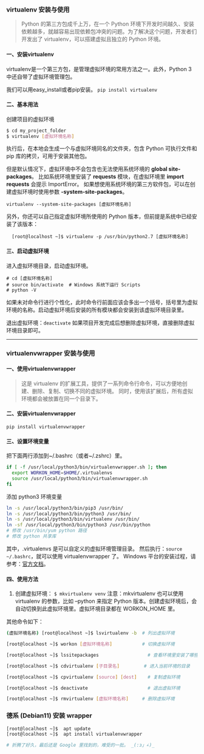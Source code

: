 ### virtualenv 安装与使用
>Python 的第三方包成千上万，在一个 Python 环境下开发时间越久、安装依赖越多，就越容易出现依赖包冲突的问题。为了解决这个问题，开发者们开发出了 virtualenv，可以搭建虚拟且独立的 Python 环境。

#### 一、安装virtualenv

virtualenv是一个第三方包，是管理虚拟环境的常用方法之一。此外，Python 3 中还自带了虚拟环境管理包。

我们可以用easy_install或者pip安装。
`pip install virtualenv`

#### 二、基本用法

创建项目的虚拟环境
```bash
$ cd my_project_folder
$ virtualenv [虚拟环境名称]
```
执行后，在本地会生成一个与虚拟环境同名的文件夹，包含 Python 可执行文件和 pip 库的拷贝，可用于安装其他包。

但是默认情况下，虚拟环境中不会包含也无法使用系统环境的 **global site-packages**。
比如系统环境里安装了 **requests** 模块，在虚拟环境里 **import requests** 会提示 ImportError。
如果想使用系统环境的第三方软件包，可以在创建虚拟环境时使用参数 **-system-site-packages**。

`virtualenv --system-site-packages [虚拟环境名称]`

另外，你还可以自己指定虚拟环境所使用的 Python 版本，但前提是系统中已经安装了该版本：

`  [root@localhost ~]$ virtualenv -p /usr/bin/python2.7 [虚拟环境名称]`

#### 三、启动虚拟环境

进入虚拟环境目录，启动虚拟环境。
```
# cd [虚拟环境名称]
# source bin/activate  # Windows 系统下运行 Scripts
# python -V
```

如果未对命令行进行个性化，此时命令行前面应该会多出一个括号，括号里为虚拟环境的名称。启动虚拟环境后安装的所有模块都会安装到该虚拟环境目录里。

退出虚拟环境：`deactivate`
如果项目开发完成后想删除虚拟环境，直接删除虚拟环境目录即可。

------------------------------------------------------------------------------------------------------------------------------------------------

###  virtualenvwrapper  安装与使用

#### 一、使用virtualenvwrapper

>这是 virtualenv 的扩展工具，提供了一系列命令行命令，可以方便地创建、删除、复制、切换不同的虚拟环境。
同时，使用该扩展后，所有虚拟环境都会被放置在同一个目录下。

#### 二、安装virtualenvwrapper
  `pip install virtualenvwrapper`

#### 三、设置环境变量
  把下面两行添加到~/.bashrc（或者~/.zshrc）里。

  ```bash
  if [ -f /usr/local/python3/bin/virtualenvwrapper.sh ]; then
    export WORKON_HOME=$HOME/.virtualenvs
    source /usr/local/python3/bin/virtualenvwrapper.sh
  fi
  ```

  添加 python3 环境变量
  ```bash
  ln -s /usr/local/python3/bin/pip3 /usr/bin/
  ln -s /usr/local/python3/bin/python3 /usr/bin/
  ln -s /usr/local/python3/bin/virtualenv /usr/bin/
  ln -sf /usr/local/python3/bin/python3 /usr/bin/python
  # 修改 /usr/bin/yum python 路径
  # 修改 python 共享库
  ```

  其中，.virtualenvs 是可以自定义的虚拟环境管理目录。
  然后执行：`source ~/.bashrc`，就可以使用 virtualenvwrapper 了。
  Windows 平台的安装过程，请参考：[官方文档](https://virtualenvwrapper.readthedocs.io/en/latest/install.html)。

#### 四、使用方法

1. 创建虚拟环境：
`$ mkvirtualenv venv`
注意：mkvirtualenv 也可以使用 virtualenv 的参数，比如 –python 来指定 Python 版本。创建虚拟环境后，会自动切换到此虚拟环境里。虚拟环境目录都在 WORKON_HOME 里。

其他命令如下：
```bash
(虚拟环境名称) [root@localhost ~]$ lsvirtualenv -b  # 列出虚拟环境

[root@localhost ~]$ workon [虚拟环境名称]           # 切换虚拟环境

[root@localhost ~]$ lssitepackages                  # 查看环境里安装了哪些包

[root@localhost ~]$ cdvirtualenv [子目录名]         # 进入当前环境的目录

[root@localhost ~]$ cpvirtualenv [source] [dest]    # 复制虚拟环境

[root@localhost ~]$ deactivate                      # 退出虚拟环境

[root@localhost ~]$ rmvirtualenv [虚拟环境名称]     # 删除虚拟环境
```



### 德系 (Debian11) 安装 wrapper

```bash
[root@localhost ~]$  apt update
[root@localhost ~]$  apt install virtualenvwrapper

# 折腾了好久，最后还是 Google 里找到的，难受的一批。 _(:з」∠)_
```

